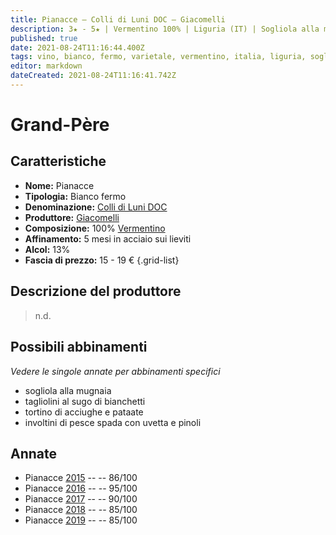 ```yaml
---
title: Pianacce – Colli di Luni DOC – Giacomelli
description: 3★ - 5★ | Vermentino 100% | Liguria (IT) | Sogliola alla mugnaia – Tagliolini al sugo di bianchetti – Tortino di acciughe e patate – Involtini di pesce spada con uvetta e pinoli
published: true
date: 2021-08-24T11:16:44.400Z
tags: vino, bianco, fermo, varietale, vermentino, italia, liguria, sogliola alla mugnaia, tagliolini al sugo di bianchetti, tortino di acciughe e patate, involtini di pesce spada con uvetta e pinoli, 15 - 19 €, 5 stelle
editor: markdown
dateCreated: 2021-08-24T11:16:41.742Z
---
```


# Grand-Père

## Caratteristiche
- **Nome:** Pianacce
- **Tipologia:** Bianco fermo
- **Denominazione:** [Colli di Luni DOC](/denominazioni/Italia/Liguria/DOC/Colli-di-Luni) 
- **Produttore:** [Giacomelli](/produttori/Italia/Liguria/Giacomelli) 
- **Composizione:** 100% [Vermentino](/vitigni/Italia/bacca-bianca/vermentino)
- **Affinamento:** 5 mesi in acciaio sui lieviti
- **Alcol:** 13%
- **Fascia di prezzo:** 15 - 19 €
{.grid-list}

## Descrizione del produttore

> n.d.

## Possibili abbinamenti
*Vedere le singole annate per abbinamenti specifici*

- sogliola alla mugnaia
- tagliolini al sugo di bianchetti
- tortino di acciughe e pataate
- involtini di pesce spada con uvetta e pinoli

## Annate
- Pianacce [2015](vini/Italia/Liguria/Giacomelli/Pianacce/2015) -- <span class="star-3"></span> -- 86/100 
- Pianacce [2016](vini/Italia/Liguria/Giacomelli/Pianacce/2016) -- <span class="star-5"></span> -- 95/100
- Pianacce [2017](vini/Italia/Liguria/Giacomelli/Pianacce/2017) -- <span class="star-4"></span> -- 90/100
- Pianacce [2018](vini/Italia/Liguria/Giacomelli/Pianacce/2018) -- <span class="star-3"></span> -- 85/100 
- Pianacce [2019](vini/Italia/Liguria/Giacomelli/Pianacce/2019) -- <span class="star-3"></span> -- 85/100 